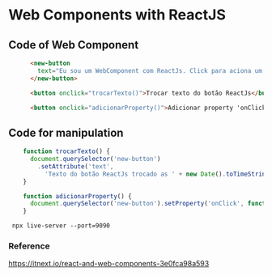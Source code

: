 # Web Components with ReactJS

## Code of Web Component
```html
      <new-button 
        text="Eu sou um WebComponent com ReactJs. Click para aciona um evento externo.">
      </new-button>

      <button onclick="trocarTexto()">Trocar texto do botão ReactJs</button>

      <button onclick="adicionarProperty()">Adicionar property 'onClick' no botão ReactJs</button>
```

## Code for manipulation
```javascript
    function trocarTexto() {
      document.querySelector('new-button')
        .setAttribute('text', 
          'Texto do botão ReactJs trocado as ' + new Date().toTimeString());      
    }

    function adicionarProperty() {
      document.querySelector('new-button').setProperty('onClick', function(text) { alert(text); });
    }
```

` npx live-server --port=9090`
### Reference
https://itnext.io/react-and-web-components-3e0fca98a593